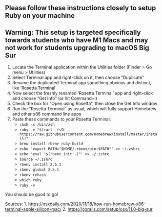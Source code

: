 ## Please follow these instructions closely to setup Ruby on your machine 
## Warning: This setup is targeted specifically towards students who have M1 Macs and may not work for students **upgrading** to macOS Big Sur

1. Locate the Terminal application within the Utilities folder (Finder > Go menu > Utilities)
2. Select Terminal.app and right-click on it, then choose “Duplicate”
3. Rename the duplicated Terminal app something obvious and distinct, like ‘Rosetta Terminal’
4. Now select the freshly renamed ‘Rosetta Terminal’ app and right-click and choose “Get Info” (or hit Command+i)
5. Check the box for “Open using Rosetta”, then close the Get Info window
6. Run the “Rosetta Terminal” as usual, which will fully support Homebrew and other x86 command line apps
7. Paste these commands to your Rosetta Terminal: 
    + `chsh -s /bin/zsh`
    + `ruby -e "$(curl -fsSL https://raw.githubusercontent.com/Homebrew/install/master/install)"`
    + `brew install rbenv ruby-build`
    + `echo 'export PATH="$HOME/.rbenv/bin:$PATH"' >> ~/.zshrc`
    + `echo 'eval "$(rbenv init -)"' >> ~/.zshrc`
    + `source ~/.zshrc`
    + `rbenv install 2.5.1`
    + `rbenv global 2.5.1`
    + `rbenv rehash`
    + `which ruby`
    + `ruby -v`

You should be good to go!

Sources: 
    1. https://osxdaily.com/2020/11/18/how-run-homebrew-x86-terminal-apple-silicon-mac/
    2. https://gorails.com/setup/osx/11.0-big-sur

